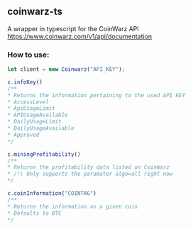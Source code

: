 ## coinwarz-ts 


A wrapper in typescript for the CoinWarz API  
https://www.coinwarz.com/v1/api/documentation

### How to use:
```typescript
let client = new Coinwarz("API_KEY");

c.infoKey()
/**
* Returns the information pertaining to the used API KEY
* AccessLevel
* ApiUsageLimit
* APIUsageAvailable
* DailyUsageLimit
* DailyUsageAvailable
* Approved
*/

c.miningProfitability()
/**
* Returns the profitability data listed on CoinWarz
* /!\ Only supports the paramater algo=all right now
*/

c.coinInformation("COINTAG")
/**
* Returns the information on a given coin
* Defaults to BTC
*/
```

